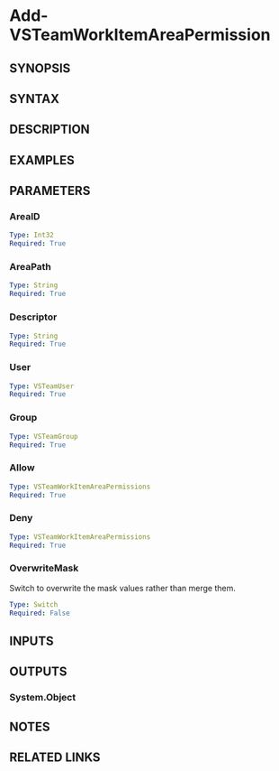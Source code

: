 <!-- #include "./common/header.md" -->

# Add-VSTeamWorkItemAreaPermission

## SYNOPSIS

<!-- #include "./synopsis/Add-VSTeamWorkItemAreaPermission.md" -->

## SYNTAX

## DESCRIPTION

<!-- #include "./synopsis/Add-VSTeamWorkItemAreaPermission.md" -->

## EXAMPLES

## PARAMETERS

### AreaID

```yaml
Type: Int32
Required: True
```

### AreaPath

```yaml
Type: String
Required: True
```

### Descriptor

```yaml
Type: String
Required: True
```

### User

```yaml
Type: VSTeamUser
Required: True
```

### Group

```yaml
Type: VSTeamGroup
Required: True
```

### Allow

```yaml
Type: VSTeamWorkItemAreaPermissions
Required: True
```

### Deny

```yaml
Type: VSTeamWorkItemAreaPermissions
Required: True
```

### OverwriteMask

Switch to overwrite the mask values rather than merge them.

```yaml
Type: Switch
Required: False
```

<!-- #include "./params/projectName.md" -->

## INPUTS

## OUTPUTS

### System.Object

## NOTES

<!-- #include "./common/prerequisites.md" -->

## RELATED LINKS
